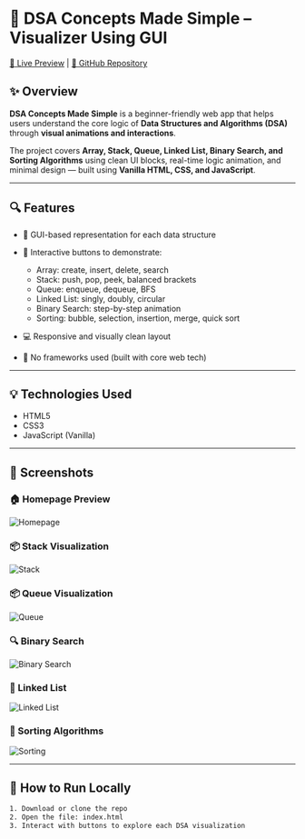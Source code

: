 # 📘 DSA Concepts Made Simple – Visualizer Using GUI

[🔗 Live Preview](#) | [📁 GitHub Repository](#)

## ✨ Overview

**DSA Concepts Made Simple** is a beginner-friendly web app that helps users understand the core logic of **Data Structures and Algorithms (DSA)** through **visual animations and interactions**.

The project covers **Array, Stack, Queue, Linked List, Binary Search, and Sorting Algorithms** using clean UI blocks, real-time logic animation, and minimal design — built using **Vanilla HTML, CSS, and JavaScript**.

---

## 🔍 Features

- 🎨 GUI-based representation for each data structure
- 🧱 Interactive buttons to demonstrate:
  - Array: create, insert, delete, search
  - Stack: push, pop, peek, balanced brackets
  - Queue: enqueue, dequeue, BFS
  - Linked List: singly, doubly, circular
  - Binary Search: step-by-step animation
  - Sorting: bubble, selection, insertion, merge, quick sort

- 💻 Responsive and visually clean layout
- 🔁 No frameworks used (built with core web tech)

---

## 💡 Technologies Used

- HTML5
- CSS3
- JavaScript (Vanilla)

---

## 📸 Screenshots

### 🏠 Homepage Preview
![Homepage](sccreenshots/Screenshot%20(1343).png)

### 📦 Stack Visualization
![Stack](sccreenshots/Screenshot%20(1344).png)

### 📦 Queue Visualization
![Queue](sccreenshots/Screenshot%20(1345).png)

### 🔍 Binary Search
![Binary Search](sccreenshots/Screenshot%20(1346).png)

### 🧠 Linked List
![Linked List](sccreenshots/Screenshot%20(1347).png)

### 🔄 Sorting Algorithms
![Sorting](sccreenshots/Screenshot%20(1348).png)



---

## 🚀 How to Run Locally

```bash
1. Download or clone the repo
2. Open the file: index.html
3. Interact with buttons to explore each DSA visualization
